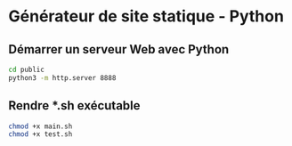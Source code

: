 # Générateur de site statique - Python

## Démarrer un serveur Web avec Python

```bash
cd public
python3 -m http.server 8888
```

## Rendre *.sh exécutable

```bash
chmod +x main.sh
chmod +x test.sh
```
